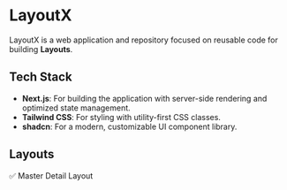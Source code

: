 # LayoutX

LayoutX is a web application and repository focused on reusable code for building **Layouts**.

## Tech Stack

- **Next.js**: For building the application with server-side rendering and optimized state management.
- **Tailwind CSS**: For styling with utility-first CSS classes.
- **shadcn**: For a modern, customizable UI component library.

## Layouts

✅ Master Detail Layout
